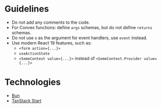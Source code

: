 # Guidelines

- Do not add any comments to the code.
- For Convex functions: define `args` schemas, but do not define `returns` schemas.
- Do not use `e` as the argument for event handlers, use `event` instead.
- Use modern React 19 features, such as:
  - `<form action={...}>`
  - `useActionState`
  - `<SomeContext value={...}>` instead of `<SomeContext.Provider value={...}>`

# Technologies

- [Bun](https://bun.sh/)
- [TanStack Start](https://tanstack.com/start/latest/docs/framework/react/overview)
